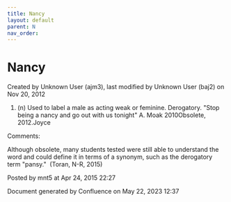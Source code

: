 ```yaml
---
title: Nancy
layout: default
parent: N
nav_order:
---
```


# Nancy

Created by  Unknown User (ajm3), last modified by  Unknown User (baj2) on Nov 20, 2012

1. (n) Used to label a male as acting weak or feminine. Derogatory. &quot;Stop being a nancy and go out with us tonight&quot; A. Moak 2010Obsolete, 2012.Joyce

Comments:

Although obsolete, many students tested were still able to understand the word and could define it in terms of a synonym, such as the derogatory term &quot;pansy.&quot;  (Toran, N-R, 2015)

Posted by mnt5 at Apr 24, 2015 22:27

Document generated by Confluence on May 22, 2023 12:37


